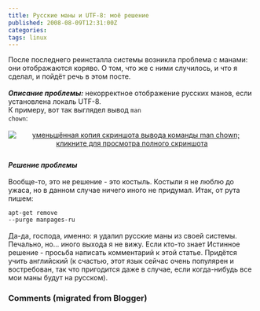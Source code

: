 ```yaml
---
title: Русские маны и UTF-8: моё решение
published: 2008-08-09T12:31:00Z
categories: 
tags: linux
---
```


После последнего реинсталла системы возникла проблема с манами: они отображаются коряво. О том, что же с ними случилось, и что я сделал, и пойдёт речь в этом посте.<br /><a name='more'></a><br /><i><b>Описание проблемы:</b></i> некорректное отображение русских манов, если установлена локаль UTF-8.<br />К примеру, вот так выглядел вывод <code>man chown</code>:<br /><br /><a onblur="try {parent.deselectBloggerImageGracefully();} catch(e) {}" href="http://2.bp.blogspot.com/_Nb6QYFUvBjY/SJ2Qw9L3ffI/AAAAAAAAAAw/yrEEn4af1CA/s1600-h/man_chown.png"><img style="margin: 0px auto 10px; display: block; text-align: center; cursor: pointer;" src="http://2.bp.blogspot.com/_Nb6QYFUvBjY/SJ2Qw9L3ffI/AAAAAAAAAAw/yrEEn4af1CA/s400/man_chown.png" alt="уменьшённая копия скриншота вывода команды man chown; кликните для просмотра полного скриншота" id="BLOGGER_PHOTO_ID_5232497512806841842" border="0" /></a><br /><i><b>Решение проблемы</b></i><br /><br />Вообще-то, это не решение - это костыль. Костыли я не люблю до ужаса, но в данном случае ничего иного не придумал. Итак, от рута пишем:<div class="code"><code>apt-get remove --purge manpages-ru</code></div><br />Да-да, господа, именно: я удалил русские маны из своей системы. Печально, но... иного выхода я не вижу. Если кто-то знает Истинное решение - просьба написать комментарий к этой статье. Придётся учить английский (к счастью, этот язык сейчас очень популярен и востребован, так что пригодится даже в случае, если когда-нибудь все мои маны будут на русском).

<h3 id='hakyll-convert-comments-title'>Comments (migrated from Blogger)</h3>


